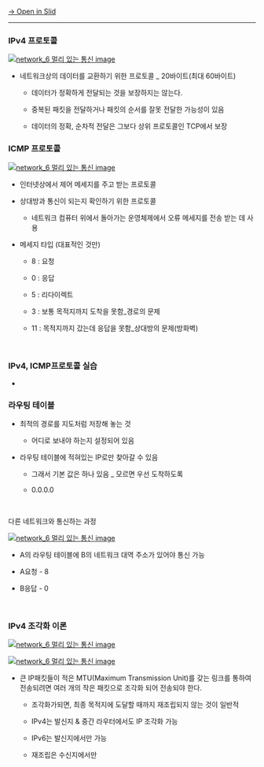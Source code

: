 [→ Open in Slid](https://app.slid.cc/docs/4eb9f87f54bd439a91c986161612d817)


---

### IPv4 프로토콜

[![network_6 멀리 있는 통신 image](https://slid-users-assets-v1-seoul.s3.ap-northeast-2.amazonaws.com/public/capture_images/4eb9f87f54bd439a91c986161612d817/af21bee7-e6bf-4c28-9c3d-d6e0be7a3a72.png)](https://app.slid.cc/vdocs/4eb9f87f54bd439a91c986161612d817?v=21820ac78c4b4c59bf5e619f24fcb6c0&start=561.0815031754761)

- 네트워크상의 데이터를 교환하기 위한 프로토콜 \_ 20바이트(최대 60바이트)

  - 데이터가 정확하게 전달되는 것을 보장하지는 않는다.

  - 중복된 패킷을 전달하거나 패킷의 순서를 잘못 전달한 가능성이 있음

  - 데이터의 정확, 순차적 전달은 그보다 상위 프로토콜인 TCP에서 보장

### ICMP 프로토콜

[![network_6 멀리 있는 통신 image](https://slid-users-assets-v1-seoul.s3.ap-northeast-2.amazonaws.com/public/capture_images/4eb9f87f54bd439a91c986161612d817/42fe8347-b998-4586-b814-b55babe3a488.png)](https://app.slid.cc/vdocs/4eb9f87f54bd439a91c986161612d817?v=f3f2882c8fcc45a6bf754f5740122db3&start=42.99795171961975)

- 인터넷상에서 제어 메세지를 주고 받는 프로토콜

- 상대방과 통신이 되는지 확인하기 위한 프로토콜

  - 네트워크 컴퓨터 위에서 돌아가는 운영체제에서 오류 메세지를 전송 받는 데 사용

- 메세지 타입 (대표적인 것만)

  - 8 : 요청

  - 0 : 응답

  - 5 : 리다이렉트

  - 3 : 보통 목적지까지 도착을 못함\_경로의 문제

  - 11 : 목적지까지 갔는데 응답을 못함\_상대방의 문제(방화벽)


‏‏‎ ‎

### IPv4, ICMP프로토콜 실습

- 

### 라우팅 테이블

- 최적의 경로를 지도처럼 저장해 놓는 것

  - 어디로 보내야 하는지 설정되어 있음

- 라우팅 테이블에 적혀있는 IP로만 찾아갈 수 있음

  - 그래서 기본 값은 하나 있음 \_ 모르면 우선 도착하도록

  - 0.0.0.0


‏‏‎ ‎


다른 네트워크와 통신하는 과정

[![network_6 멀리 있는 통신 image](https://slid-users-assets-v1-seoul.s3.ap-northeast-2.amazonaws.com/public/capture_images/4eb9f87f54bd439a91c986161612d817/946dc6d6-77bb-44b7-b8c0-19f85c05cb5d.png)](https://app.slid.cc/vdocs/4eb9f87f54bd439a91c986161612d817?v=07a4547811004b3db87e327a43f3be1a&start=178.52746597997285)

- A의 라우팅 테이블에 B의 네트워크 대역 주소가 있어야 통신 가능

- A요청 - 8

- B응답 - 0


‏‏‎ ‎

### IPv4 조각화 이론

[![network_6 멀리 있는 통신 image](https://slid-users-assets-v1-seoul.s3.ap-northeast-2.amazonaws.com/public/capture_images/4eb9f87f54bd439a91c986161612d817/8c20dbf5-531d-4477-bf5d-cd5fb0d6a883.png)](https://app.slid.cc/vdocs/4eb9f87f54bd439a91c986161612d817?v=c53b60c4640e4f56ba0bc4733956b40c&start=75.16373536382675)

[![network_6 멀리 있는 통신 image](https://slid-users-assets-v1-seoul.s3.ap-northeast-2.amazonaws.com/public/capture_images/4eb9f87f54bd439a91c986161612d817/8da10338-dcea-4062-95c7-72a574f079e4.png)](https://app.slid.cc/vdocs/4eb9f87f54bd439a91c986161612d817?v=c53b60c4640e4f56ba0bc4733956b40c&start=703.596958143528)

- 큰 IP패킷들이 적은 MTU(Maximum Transmission Unit)를 갖는 링크를 통하여 전송되려면 여러 개의 작은 패킷으로 조각화 되어 전송되야 한다.

  - 조각화가되면, 최종 목적지에 도달할 때까지 재조립되지 않는 것이 일반적

  - IPv4는 발신지 & 중간 라우터에서도 IP 조각화 가능

  - IPv6는 발신지에서만 가능

  - 재조립은 수신지에서만


‏‏‎ ‎
